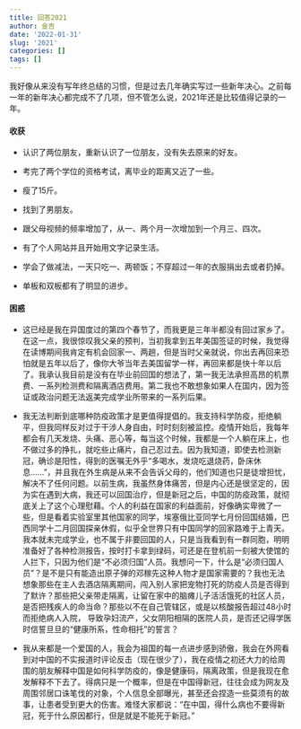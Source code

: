 ```yaml
---
title: 回答2021
author: 金吉
date: '2022-01-31'
slug: '2021'
categories: []
tags: []
---
```


我好像从来没有写年终总结的习惯，但是过去几年确实写过一些新年决心。之前每一年的新年决心都完成不了几项，但不管怎么说，2021年还是比较值得记录的一年。


#### 收获

- 认识了两位朋友，重新认识了一位朋友，没有失去原来的好友。

- 考完了两个学位的资格考试，离毕业的距离又近了一些。

- 瘦了15斤。

- 找到了男朋友。

- 跟父母视频的频率增加了，从一、两个月一次增加到一个月三、四次。

- 有了个人网站并且开始用文字记录生活。

- 学会了做减法，一天只吃一、两顿饭；不穿超过一年的衣服捐出去或者扔掉。

- 单板和双板都有了明显的进步。


#### 困惑

- 这已经是我在异国度过的第四个春节了，而我更是三年半都没有回过家乡了。在这一点，我很惊叹我父亲的预判，当初我拿到五年美国签证的时候，我觉得在读博期间我肯定有机会回家一、两趟，但是当时父亲就说，你出去再回来恐怕就是五年以后了，像你大爷当年去美国留学一样，再回来都是快十年以后了。我承认我目前是没有在毕业前回国的想法了，第一我无法承担高昂的机票费、一系列检测费和隔离酒店费用。第二我也不敢想象如果人在国内，因为签证或政治问题无法返美完成学业所带来的一系列后果。

- 我无法判断到底哪种防疫政策才是更值得提倡的。我支持科学防疫，拒绝躺平，但我同样反对过于干涉人身自由，时时刻刻被监控。疫情开始后，我每年都会有几天发烧、头痛、恶心等，每当这个时候，我都是一个人躺在床上，也不做过多的挣扎，就吃些止痛片，自己忍过去。因为我知道，即使去检测新冠，确诊是阳性，得到的医嘱无外乎“多喝水，发烧吃退烧药，卧床休息......”，并且我在外生病是从来不会告诉父母的，他们知道也只是徒增担忧，解决不了任何问题。以前生病，我虽然身体痛苦，但是内心还是很坚定的，因为实在遇到大病，我还可以回国治疗，但是新冠之后，中国的防疫政策，就彻底关上了这个心理慰藉。个人的利益在国家的利益面前，好像确实卑微了一些，但是看着实验室里其他国家的同学，埃塞俄比亚同学七月份回国结婚，巴西同学十二月回国探亲休假，似乎全世界只有中国同学的回家路难于上青天。我本就未完成学业，也不属于非要回国的人，只是当我看到有一群同胞，明明准备好了各种检测报告，按时打卡拿到绿码，可还是在登机前一刻被大使馆的人拦下，只因为他们是“不必须归国”人员。我想问一下，什么是“必须归国人员”？是不是只有能造出原子弹的邓稼先这种人物才是国家需要的？我也无法想象那些在主人去酒店隔离期间，闯入别人家把宠物打死的防疫人员是否得到了默许？那些把父亲带走隔离，让留在家中的脑瘫儿子活活饿死的社区人员，是否把残疾人的命当命？那些以不在自己管辖区，或是以核酸报告超过48小时而拒绝病人入院， 导致孕妇流产，父女阴阳相隔的医院人员，是否还记得学医时信誓旦旦的“健康所系，性命相托”的誓言？

- 我从来都是一个爱国的人，我会为祖国的每一点进步感到骄傲，我会在外网看到对中国的不实报道时评论反击（现在很少了），我在疫情之初还大力的给周围的朋友解释中国是如何科学防疫的，像是健康码，隔离政策，但是我现在愈发解释不下去了。得病只是一个概率，但是在中国得新冠，往往会成为网友及周围邻居口诛笔伐的对象，个人信息全部曝光，甚至还会捏造一些莫须有的故事，让患者受到更大的伤害。难怪大家都说：“在中国，得什么病也不要得新冠，死于什么原因都行，但是就是不能死于新冠。”









